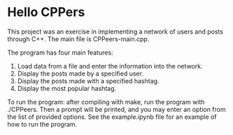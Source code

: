 # Hello CPPers

This project was an exercise in implementing a network of users and posts through C++. The main file is CPPeers-main.cpp.

The program has four main features:
1. Load data from a file and enter the information into the network.
2. Display the posts made by a specified user.
3. Display the posts made with a specified hashtag.
4. Display the most popular hashtag.

To run the program: after compiling with make, run the program with ./CPPeers. Then a prompt will be printed, and you may enter an option from the list of provided options. See the example.ipynb file for an example of how to run the program.
